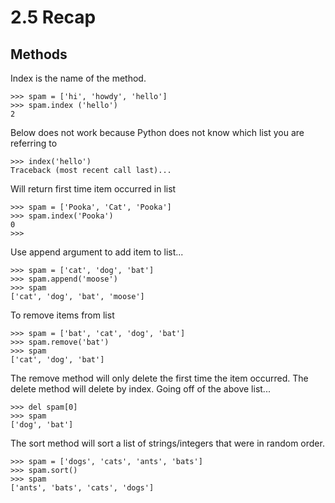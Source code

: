 # 2.5 Recap

## Methods


Index is the name of the method.
```
>>> spam = ['hi', 'howdy', 'hello']
>>> spam.index ('hello')
2
```
Below does not work because Python does not know which list you are referring to
```
>>> index('hello') 
Traceback (most recent call last)...
```

Will return first time item occurred in list
```
>>> spam = ['Pooka', 'Cat', 'Pooka']
>>> spam.index('Pooka')
0
>>> 

```
Use append argument to add item to list...

```
>>> spam = ['cat', 'dog', 'bat']
>>> spam.append('moose')
>>> spam
['cat', 'dog', 'bat', 'moose']
```

To remove items from list

```
>>> spam = ['bat', 'cat', 'dog', 'bat']
>>> spam.remove('bat')
>>> spam
['cat', 'dog', 'bat']

```
The remove method will only delete the first time the item occurred. The delete method will delete by index. Going off of the above list...

```
>>> del spam[0]
>>> spam
['dog', 'bat']
```
The sort method will sort a list of strings/integers that were in random order.

```
>>> spam = ['dogs', 'cats', 'ants', 'bats']
>>> spam.sort()
>>> spam
['ants', 'bats', 'cats', 'dogs']
```